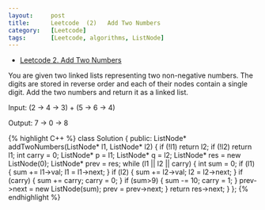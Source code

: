 ```yaml
---
layout:     post
title:      Leetcode  (2)	Add Two Numbers 
category:   [Leetcode] 
tags:		[Leetcode, algorithms, ListNode]
---
```


* [Leetcode 2. Add Two Numbers](https://leetcode.com/problems/add-two-numbers/)

You are given two linked lists representing two non-negative numbers. The digits are stored in reverse order and each of their nodes contain a single digit. Add the two numbers and return it as a linked list.

Input: (2 -> 4 -> 3) + (5 -> 6 -> 4)

Output: 7 -> 0 -> 8

{% highlight C++ %}
class Solution {
public:
    ListNode* addTwoNumbers(ListNode* l1, ListNode* l2) {
        if (!l1)    return l2;
        if (!l2)    return l1;
        int carry = 0;
        ListNode* p = l1;
        ListNode* q = l2;
        ListNode* res = new ListNode(0);
        ListNode* prev = res;
        while (l1 || l2 || carry) {
            int sum = 0;
            if (l1) {
                sum += l1->val;
                l1 = l1->next;
            }
            if (l2) {
                sum += l2->val;
                l2 = l2->next;
            }
            if (carry) {
                sum += carry;
                carry = 0;
            }
            if (sum>9) {
                sum -= 10;
                carry = 1;
            }
            prev->next = new ListNode(sum);
            prev = prev->next;
        }
        return res->next;
    }
};
{% endhighlight %}